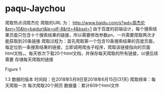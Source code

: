 # paqu-Jaychou
爬取热点词周杰伦
爬取的URL 为：
http://www.baidu.com/s?wd=周杰伦&pn=10&tn=baidurt&ie=utf-8&rtt=4&bsst=1
由于百度的前端设计，每个搜索结果页面只包含十个搜索结果的链接，所以需要修改参数pn，一共需要爬取两次才能获取到20条链接
      爬取过程为：首先爬取第一个包含10条搜索结果的百度页面，每定位到一条搜索结果的链接，立即调用爬虫子程序，爬取该链接指向的页面html文档，。每天依次下载20个html文档，并保存每天爬取的所有链接，以便后续需要
存储每天爬取的链接
 
Figure 1
 
                                       
1.3	数据的版本
     时间段：在2018年5月9日至2018年6月15日(31天)
     爬取频率：每天爬取一次 每次爬取20个网页
     数据量：累计609个html文件
